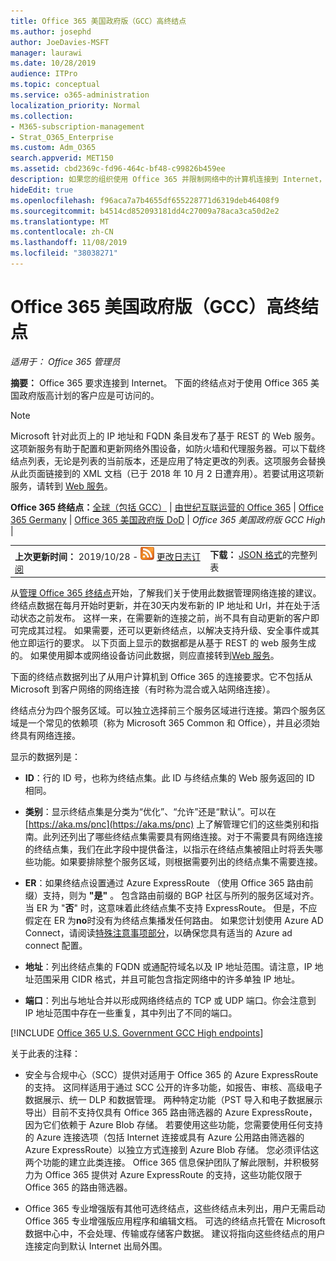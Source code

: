 ```yaml
---
title: Office 365 美国政府版（GCC）高终结点
ms.author: josephd
author: JoeDavies-MSFT
manager: laurawi
ms.date: 10/28/2019
audience: ITPro
ms.topic: conceptual
ms.service: o365-administration
localization_priority: Normal
ms.collection:
- M365-subscription-management
- Strat_O365_Enterprise
ms.custom: Adm_O365
search.appverid: MET150
ms.assetid: cbd2369c-fd96-464c-bf48-c99826b459ee
description: 如果您的组织使用 Office 365 并限制网络中的计算机连接到 Internet，则在下面将找到应包含在出站允许列表中的终结点（Fqdn、端口、Url、IPv4 和 IPv6 地址范围），以确保您的计算机可以成功使用 Office 365。
hideEdit: true
ms.openlocfilehash: f96aca7a7b4655df655228771d6319deb46408f9
ms.sourcegitcommit: b4514cd852093181dd4c27009a78aca3ca50d2e2
ms.translationtype: MT
ms.contentlocale: zh-CN
ms.lasthandoff: 11/08/2019
ms.locfileid: "38038271"
---
```

# <a name="office-365-us-government-gcc-high-endpoints"></a>Office 365 美国政府版（GCC）高终结点

 *适用于： Office 365 管理员*

**摘要：** Office 365 要求连接到 Internet。 下面的终结点对于使用 Office 365 美国政府版高计划的客户应是可访问的。
  
> [!NOTE]
> Microsoft 针对此页上的 IP 地址和 FQDN 条目发布了基于 REST 的 Web 服务。这项新服务有助于配置和更新网络外围设备，如防火墙和代理服务器。可以下载终结点列表，无论是列表的当前版本，还是应用了特定更改的列表。这项服务会替换从此页面链接到的 XML 文档（已于 2018 年 10 月 2 日遭弃用）。若要试用这项新服务，请转到 [Web 服务](office-365-ip-web-service.md)。
  
 **Office 365 终结点：**[全球（包括 GCC）](urls-and-ip-address-ranges.md) | [由世纪互联运营的 Office 365](urls-and-ip-address-ranges-21vianet.md)  | [Office 365 Germany](office-365-germany-endpoints.md)  | [Office 365 美国政府版 DoD](office-365-u-s-government-dod-endpoints.md) | *Office 365 美国政府版 GCC High* |
  
|||
|:-----|:-----|
|**上次更新时间：** 2019/10/28 - ![RSS](media/5dc6bb29-25db-4f44-9580-77c735492c4b.png) [更改日志订阅](https://endpoints.office.com/version/USGOVGCCHigh?allversions=true&format=rss&clientrequestid=b10c5ed1-bad1-445f-b386-b919946339a7) <br/> |**下载：** [JSON 格式](https://endpoints.office.com/endpoints/USGOVGCCHigh?clientrequestid=b10c5ed1-bad1-445f-b386-b919946339a7)的完整列表 <br/> |
   
 从[管理 Office 365 终结点](managing-office-365-endpoints.md)开始，了解我们关于使用此数据管理网络连接的建议。 终结点数据在每月开始时更新，并在30天内发布新的 IP 地址和 Url，并在处于活动状态之前发布。 这样一来，在需要新的连接之前，尚不具有自动更新的客户即可完成其过程。 如果需要，还可以更新终结点，以解决支持升级、安全事件或其他立即运行的要求。 以下页面上显示的数据都是从基于 REST 的 web 服务生成的。 如果使用脚本或网络设备访问此数据，则应直接转到[Web 服务](office-365-ip-web-service.md)。

下面的终结点数据列出了从用户计算机到 Office 365 的连接要求。它不包括从 Microsoft 到客户网络的网络连接（有时称为混合或入站网络连接）。

终结点分为四个服务区域。可以独立选择前三个服务区域进行连接。第四个服务区域是一个常见的依赖项（称为 Microsoft 365 Common 和 Office），并且必须始终具有网络连接。

显示的数据列是：

- **ID**：行的 ID 号，也称为终结点集。此 ID 与终结点集的 Web 服务返回的 ID 相同。

- **类别**：显示终结点集是分类为“优化”、“允许”还是“默认”。可以在 [https://aka.ms/pnc](https://aka.ms/pnc) 上了解管理它们的这些类别和指南。此列还列出了哪些终结点集需要具有网络连接。对于不需要具有网络连接的终结点集，我们在此字段中提供备注，以指示在终结点集被阻止时将丢失哪些功能。如果要排除整个服务区域，则根据需要列出的终结点集不需要连接。

- **ER**：如果终结点设置通过 Azure ExpressRoute （使用 Office 365 路由前缀）支持，则为 **"是"** 。 包含路由前缀的 BGP 社区与所列的服务区域对齐。 当 ER 为 "**否**" 时，这意味着此终结点集不支持 ExpressRoute。 但是，不应假定在 ER 为**no**时没有为终结点集播发任何路由。 如果您计划使用 Azure AD Connect，请阅读[特殊注意事项部分](https://docs.microsoft.com/azure/active-directory/hybrid/reference-connect-instances#microsoft-azure-government)，以确保您具有适当的 Azure ad connect 配置。

- **地址**：列出终结点集的 FQDN 或通配符域名以及 IP 地址范围。请注意，IP 地址范围采用 CIDR 格式，并且可能包含指定网络中的许多单独 IP 地址。
 
- **端口**：列出与地址合并以形成网络终结点的 TCP 或 UDP 端口。你会注意到 IP 地址范围中存在一些重复，其中列出了不同的端口。
 
[!INCLUDE [Office 365 U.S. Government GCC High endpoints](./includes/office-365-u.s.-government-gcc-high-endpoints.md)]

关于此表的注释：

- 安全与合规中心（SCC）提供对适用于 Office 365 的 Azure ExpressRoute 的支持。 这同样适用于通过 SCC 公开的许多功能，如报告、审核、高级电子数据展示、统一 DLP 和数据管理。 两种特定功能（PST 导入和电子数据展示导出）目前不支持仅具有 Office 365 路由筛选器的 Azure ExpressRoute，因为它们依赖于 Azure Blob 存储。 若要使用这些功能，您需要使用任何支持的 Azure 连接选项（包括 Internet 连接或具有 Azure 公用路由筛选器的 Azure ExpressRoute）以独立方式连接到 Azure Blob 存储。 您必须评估这两个功能的建立此类连接。 Office 365 信息保护团队了解此限制，并积极努力为 Office 365 提供对 Azure ExpressRoute 的支持，这些功能仅限于 Office 365 的路由筛选器。

- Office 365 专业增强版有其他可选终结点，这些终结点未列出，用户无需启动 Office 365 专业增强版应用程序和编辑文档。 可选的终结点托管在 Microsoft 数据中心中，不会处理、传输或存储客户数据。 建议将指向这些终结点的用户连接定向到默认 Internet 出局外围。

